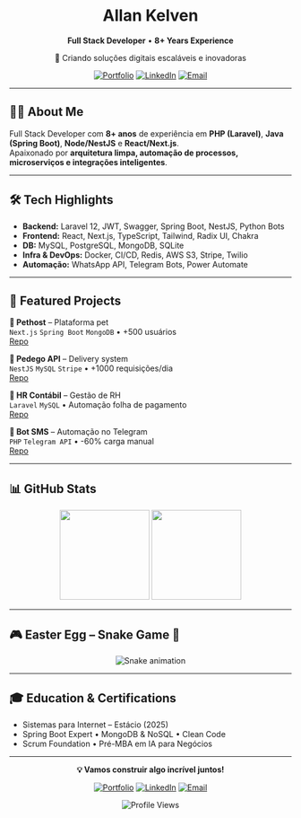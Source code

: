<div align="center">

# Allan Kelven

**Full Stack Developer** • **8+ Years Experience**  

🚀 Criando soluções digitais escaláveis e inovadoras

[![Portfolio](https://img.shields.io/badge/Portfolio-FF5722?style=flat-square&logo=firefox&logoColor=white)](https://allan-kelven.vercel.app/)
[![LinkedIn](https://img.shields.io/badge/LinkedIn-0077B5?style=flat-square&logo=linkedin&logoColor=white)](https://linkedin.com/in/allankelven)
[![Email](https://img.shields.io/badge/Email-EA4335?style=flat-square&logo=gmail&logoColor=white)](mailto:allankelven.ak@gmail.com)

</div>

---

## 🧑‍💻 About Me
Full Stack Developer com **8+ anos** de experiência em **PHP (Laravel)**, **Java (Spring Boot)**, **Node/NestJS** e **React/Next.js**.  
Apaixonado por **arquitetura limpa, automação de processos, microserviços e integrações inteligentes**.  

---

## 🛠️ Tech Highlights
- **Backend:** Laravel 12, JWT, Swagger, Spring Boot, NestJS, Python Bots  
- **Frontend:** React, Next.js, TypeScript, Tailwind, Radix UI, Chakra  
- **DB:** MySQL, PostgreSQL, MongoDB, SQLite  
- **Infra & DevOps:** Docker, CI/CD, Redis, AWS S3, Stripe, Twilio  
- **Automação:** WhatsApp API, Telegram Bots, Power Automate  

---

## 🌟 Featured Projects

**🐾 Pethost** – Plataforma pet  
`Next.js` `Spring Boot` `MongoDB` • +500 usuários  
[Repo](https://github.com/co-finampy/pethost-web)

**🚚 Pedego API** – Delivery system  
`NestJS` `MySQL` `Stripe` • +1000 requisições/dia  
[Repo](https://github.com/allankdev/pedego-api)

**👥 HR Contábil** – Gestão de RH  
`Laravel` `MySQL` • Automação folha de pagamento  
[Repo](https://github.com/allankdev/hr-contabil)

**🤖 Bot SMS** – Automação no Telegram  
`PHP` `Telegram API` • -60% carga manual  
[Repo](https://github.com/allankdev/botsms)

---

## 📊 GitHub Stats
<div align="center">
<img height="160em" src="https://github-readme-stats.vercel.app/api?username=allankdev&show_icons=true&theme=dark&hide_border=true&bg_color=0d1117&title_color=58a6ff&text_color=c9d1d9"/>
<img height="160em" src="https://github-readme-stats.vercel.app/api/top-langs/?username=allankdev&layout=compact&theme=dark&hide_border=true&bg_color=0d1117&title_color=58a6ff&text_color=c9d1d9"/>
</div>

---

## 🎮 Easter Egg – Snake Game 🐍

<div align="center">

![Snake animation](https://github.com/allankdev/allankdev/blob/output/github-contribution-grid-snake-dark.svg)

</div>

---

## 🎓 Education & Certifications
- Sistemas para Internet – Estácio (2025)  
- Spring Boot Expert • MongoDB & NoSQL • Clean Code  
- Scrum Foundation • Pré-MBA em IA para Negócios  

---

<div align="center">

**💡 Vamos construir algo incrível juntos!**

[![Portfolio](https://img.shields.io/badge/🌐_Visit_Portfolio-FF5722?style=for-the-badge)](https://allan-kelven.vercel.app/)
[![LinkedIn](https://img.shields.io/badge/💼_Connect-0077B5?style=for-the-badge)](https://linkedin.com/in/allankelven)
[![Email](https://img.shields.io/badge/📧_Contact-EA4335?style=for-the-badge)](mailto:allankelven.ak@gmail.com)

![Profile Views](https://komarev.com/ghpvc/?username=allankdev&color=58a6ff&style=flat-square)

</div>
